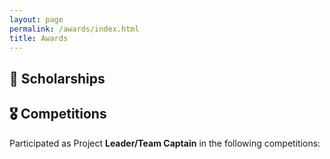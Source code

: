 ```yaml
---
layout: page
permalink: /awards/index.html
title: Awards
---
```


## 💸 Scholarships

<!-- - **May 2025**: **Cambridge CSC Trust Scholarship** (£190,000 total for tuition waiver and stipend)<br>Joint funding from Cambridge Trust and China Scholarship Council for PhD studies
- **June 2024**: **KDD-24 Undergraduate Scholarship** ($1,000)<br>Only 21 undergraduates selected worldwide
- **Dec 2023**: **AAAI-24 Undergraduate Scholarship** ($5,000)<br>Only 18 undergraduates selected worldwide, recognized as Outstanding Undergraduate
- **Aug 2023**: **Innovation Scholarship** ($1,400)<br>One of the highest undergraduate awards at Fuzhou University
- **May 2023**: **XiamenAir Scholarship** ($600)<br>Sponsored by Xiamen Airlines for outstanding academic performance
- **June 2024**: **Best Final Year Project Award** - Maynooth University (€500)
- **Oct 2023**: **Best Academic Performance Award** - Maynooth University (€100)  
- **Oct 2022**: **Best Course Project Award** - Maynooth University (€100)
- **2021-2024**: **First Prize Scholarship of MIEC** ($2,100 × 5 times)<br>Combined degree scholarship between Fuzhou University and Maynooth University -->

## 🎖️ Competitions
Participated as Project **Leader/Team Captain** in the following competitions:
<!-- - Jan 2024：Finalist of China International College Students’ Innovation Competition (Top 3%)
- Aug 2023：**Best Technology Award** in National Youth Science Innovation Project Competition (Top 1%)
- Aug 2023：Second Prize in National Collegiate Internet of Things Technology and Application Competition (Top 5%)
- May 2023：Finalist Award in Mathematical Contest In Modeling (Top 1% of all 20508 paper)
- Nov 2022：First Prize in China Undergraduate Mathematical Contest in Modeling
- June 2022：**Championship** of 100-meter Freestyle Swimming Competition of Fuzhou University -->